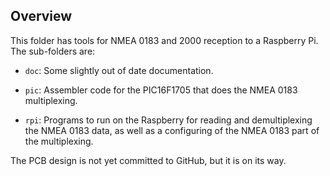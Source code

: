 Overview
--------

This folder has tools for NMEA 0183 and 2000 reception to a Raspberry
Pi. The sub-folders are:

  * ``doc``: Some slightly out of date documentation.

  * ``pic``: Assembler code for the PIC16F1705 that does the NMEA 0183
    multiplexing.

  * ``rpi``: Programs to run on the Raspberry for reading and
    demultiplexing the NMEA 0183 data, as well as a configuring of the
    NMEA 0183 part of the multiplexing.

The PCB design is not yet committed to GitHub, but it is on its way.
